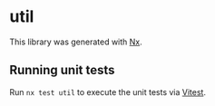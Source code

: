 # util

This library was generated with [Nx](https://nx.dev).

## Running unit tests

Run `nx test util` to execute the unit tests via [Vitest](https://vitest.dev/).
